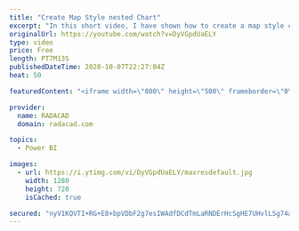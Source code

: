 ```yaml
---
title: "Create Map Style nested Chart"
excerpt: "In this short video, I have shown how to create a map style chart with a bar chart or packed scatter chart  or using images"
originalUrl: https://youtube.com/watch?v=DyVGpdUaELY
type: video
price: Free
length: PT7M13S
publishedDateTime: 2020-10-07T22:27:04Z
heat: 50

featuredContent: "<iframe width=\"800\" height=\"500\" frameborder=\"0\" src=\"https://www.youtube.com/embed/DyVGpdUaELY\" allow=\"accelerometer; autoplay; encrypted-media; gyroscope; picture-in-picture\" allowfullscreen></iframe>"

provider:
  name: RADACAD
  domain: radacad.com

topics:
  - Power BI

images:
  - url: https://i.ytimg.com/vi/DyVGpdUaELY/maxresdefault.jpg
    width: 1280
    height: 720
    isCached: true

secured: "nyV1KQVTI+RG+E8+bpVDbF2g7esIWAdfDCdTmLaRNDErHcSgHE7UHvlLSg74agskaYil9MvtNVr/LxWCC8CjnjU3ng8ZmUhi3SlW08yIkr0yYhjBS6Ox7JlqCCk8oVaSUrAijVQyuq0G4c2f7dxy4Y/+2EWaFyNDJzFgz4RnQuA6SuU5pS/Td0utbd2AeCvygnn0DriBVJi9l5d7+SxxYlojaq5y0D2uzkxmgubBUSjd+suE+aLEz2PwpxR2F7lA/JZBHY/zjpV//LFaEYvXUF1qaC/VM9TUPoEFeeEYUx+kUCFn7SdGrgm12btCpunTcrYlTx2c8DqTlw8qlX+OxLR0sE23Dg3KESEVk4tHDcayi0SkBB7ujsJW7x6vEbDSXc9YGgEUpKo+cKS8xT+TPMnET/b4kGVeZUOTwYQBUlU=;rhj2/HCQhSxZ3pWBJmEpBQ=="
---
```


